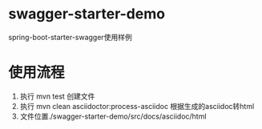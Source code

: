 # swagger-starter-demo

spring-boot-starter-swagger使用样例

# 使用流程

1. 执行 mvn test 创建文件
2. 执行 mvn clean asciidoctor:process-asciidoc 根据生成的asciidoc转html
3. 文件位置./swagger-starter-demo/src/docs/asciidoc/html


